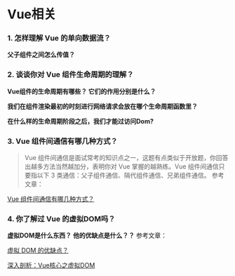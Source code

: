 # Vue相关
### 1. 怎样理解 Vue 的单向数据流？
**父子组件之间怎么传值？**


### 2. 谈谈你对 Vue 组件生命周期的理解？

**Vue组件的生命周期有哪些？ 它们的作用分别是什么？**

**我们在组件渲染最初的时刻进行网络请求会放在哪个生命周期函数里？**

**在什么样的生命周期阶段之后，我们才能过访问Dom?**

### 3. Vue 组件间通信有哪几种方式？

> Vue 组件间通信是面试常考的知识点之一，这题有点类似于开放题，你回答出越多方法当然越加分，表明你对 Vue 掌握的越熟练。Vue 组件间通信只要指以下 3 类通信：父子组件通信、隔代组件通信、兄弟组件通信。
参考文章： 

[Vue 组件间通信有哪几种方式？](https://juejin.cn/post/6844903918753808398#heading-15)

### 4. 你了解过 Vue 的虚拟DOM吗？
**虚拟DOM是什么东西？**
**他的优缺点是什么？？**
参考文章： 

[虚拟 DOM 的优缺点？](https://juejin.cn/post/6844903918753808398#heading-25) 

[深入剖析：Vue核心之虚拟DOM](https://juejin.cn/post/6844903895467032589)
